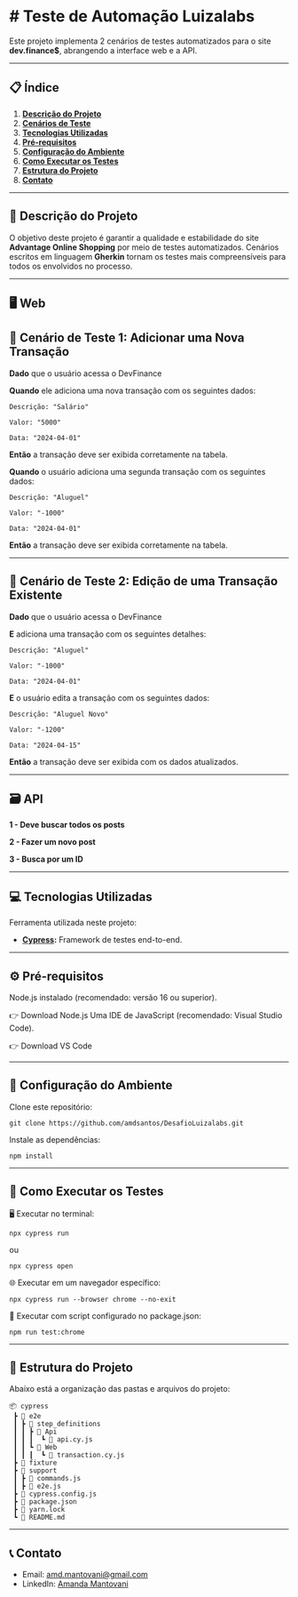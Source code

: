 # # **Teste de Automação Luizalabs**

Este projeto implementa 2 cenários de testes automatizados para o site **dev.finance$**, abrangendo a interface web e a API.


---


## 📋 **Índice**

1. [**Descrição do Projeto**](#descrição-do-projeto)
2. [**Cenários de Teste**](#cenário-de-teste) 
3. [**Tecnologias Utilizadas**](#tecnologias-utilizadas)  
4. [**Pré-requisitos**](#pré-requisitos)  
5. [**Configuração do Ambiente**](#configuração-do-ambiente)  
6. [**Como Executar os Testes**](#como-executar-os-testes)  
7. [**Estrutura do Projeto**](#estrutura-do-projeto)  
8. [**Contato**](#contato)  


---


## 📖 **Descrição do Projeto**

O objetivo deste projeto é garantir a qualidade e estabilidade do site **Advantage Online Shopping** por meio de testes automatizados. Cenários escritos em linguagem **Gherkin** tornam os testes mais compreensíveis para todos os envolvidos no processo.


---

## 🖥️ **Web**

## 📌 **Cenário de Teste 1: Adicionar uma Nova Transação**

**Dado** que o usuário acessa o DevFinance

**Quando** ele adiciona uma nova transação com os seguintes dados:

    Descrição: "Salário"
    
    Valor: "5000"
    
    Data: "2024-04-01"

**Então** a transação deve ser exibida corretamente na tabela.

**Quando** o usuário adiciona uma segunda transação com os seguintes dados:

    Descrição: "Aluguel"
    
    Valor: "-1000"
    
    Data: "2024-04-01"

**Então** a transação deve ser exibida corretamente na tabela.



---

## 📌 **Cenário de Teste 2: Edição de uma Transação Existente**

**Dado** que o usuário acessa o DevFinance

**E** adiciona uma transação com os seguintes detalhes:

    Descrição: "Aluguel"
    
    Valor: "-1000"
    
    Data: "2024-04-01"

**E** o usuário edita a transação com os seguintes dados:

    Descrição: "Aluguel Novo"
    
    Valor: "-1200"
    
    Data: "2024-04-15"

**Então** a transação deve ser exibida com os dados atualizados.


---


## 🗃️ **API**

**1 - Deve buscar todos os posts**

**2 - Fazer um novo post**

**3 - Busca por um ID**




---


## 💻 **Tecnologias Utilizadas**

Ferramenta utilizada neste projeto:

- **[Cypress](https://www.cypress.io/):** Framework de testes end-to-end.    


---


## ⚙️ **Pré-requisitos**
Node.js instalado (recomendado: versão 16 ou superior).

👉 Download Node.js
Uma IDE de JavaScript (recomendado: Visual Studio Code).

👉 Download VS Code


---


## 🔧 **Configuração do Ambiente**
Clone este repositório:

```
git clone https://github.com/amdsantos/DesafioLuizalabs.git
```

Instale as dependências:
```
npm install
```


---


## 🚀 **Como Executar os Testes**

🖥️ Executar no terminal:
```
npx cypress run
```
ou 

```
npx cypress open
```
  
🌐 Executar em um navegador específico:
```
npx cypress run --browser chrome --no-exit
```

📜 Executar com script configurado no package.json:
```
npm run test:chrome
```


---


## 📂 **Estrutura do Projeto**
Abaixo está a organização das pastas e arquivos do projeto:


```plaintext
📦 cypress
 ┣ 📂 e2e
 ┃ ┣ 📂 step_definitions
 ┃ ┃ ┣ 📂 Api
 ┃ ┃ ┃  ┗ 📜 api.cy.js
 ┃ ┃ ┗ 📂 Web
 ┃ ┃ ┃  ┗ 📜 transaction.cy.js
 ┣ 📂 fixture
 ┣ 📂 support
 ┃ ┣ 📜 commands.js                 
 ┃ ┣ 📜 e2e.js                      
 ┣ 📜 cypress.config.js             
 ┣ 📜 package.json                  
 ┣ 📜 yarn.lock                     
 ┗ 📜 README.md                     
```


---


## 📞 **Contato**
- Email: amd.mantovani@gmail.com
- LinkedIn: [Amanda Mantovani](https://www.linkedin.com/in/amd-mantovani/)

